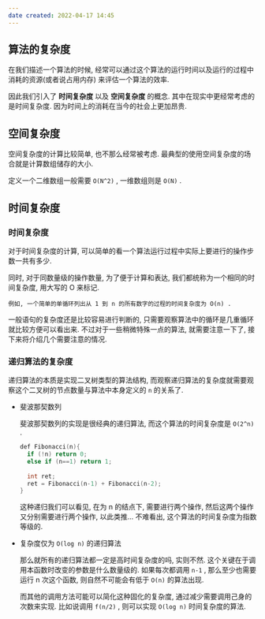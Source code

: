 ```yaml
---
date created: 2022-04-17 14:45
---
```


## 算法的复杂度

在我们描述一个算法的时候, 经常可以通过这个算法的运行时间以及运行的过程中消耗的资源(或者说占用内存) 来评估一个算法的效率.

因此我们引入了 **时间复杂度** 以及 **空间复杂度** 的概念. 其中在现实中更经常考虑的是时间复杂度. 因为时间上的消耗在当今的社会上更加昂贵.

## 空间复杂度

空间复杂度的计算比较简单, 也不那么经常被考虑. 最典型的使用空间复杂度的场合就是计算数组储存的大小.

定义一个二维数组一般需要 `O(N^2)` , 一维数组则是 `O(N)` .

## 时间复杂度

### 时间复杂度

对于时间复杂度的计算, 可以简单的看一个算法运行过程中实际上要进行的操作步数一共有多少.

同时, 对于同数量级的操作数量, 为了便于计算和表达, 我们都统称为一个相同的时间复杂度, 用大写的 O 来标记.

```
例如, 一个简单的单循环列出从 1 到 n 的所有数字的过程的时间复杂度为 O(n) .
```

一般语句的复杂度还是比较容易进行判断的, 只需要观察算法中的循环是几重循环就比较方便可以看出来. 不过对于一些稍微特殊一点的算法, 就需要注意一下了, 接下来将介绍几个需要注意的情况.

### 递归算法的复杂度

递归算法的本质是实现二叉树类型的算法结构, 而观察递归算法的复杂度就需要观察这个二叉树的节点数量与算法中本身定义的 `n` 的关系了.

- 斐波那契数列

  斐波那契数列的实现是很经典的递归算法, 而这个算法的时间复杂度是 `O(2^n)` .

  ```CPP
  def Fibonacci(n){
  	if (!n) return 0;
  	else if (n==1) return 1;
  	
  	int ret;
  	ret = Fibonacci(n-1) + Fibonacci(n-2);
  }
  ```
	这种递归我们可以看见, 在为 n 的结点下, 需要进行两个操作, 然后这两个操作又分别需要进行两个操作, 以此类推... 不难看出, 这个算法的时间复杂度为指数等级的.

- 复杂度仅为 `O(log n)` 的递归算法

	那么就所有的递归算法都一定是高时间复杂度的吗, 实则不然. 这个关键在于调用本函数时改变的参数是什么数量级的. 如果每次都调用 `n-1` , 那么至少也需要运行 n 次这个函数, 则自然不可能会有低于 `O(n)` 的算法出现.

	而其他的调用方法可能可以简化这种固化的复杂度, 通过减少需要调用己身的次数来实现. 比如说调用 `f(n/2)` , 则可以实现 `O(log n)` 时间复杂度的算法.


